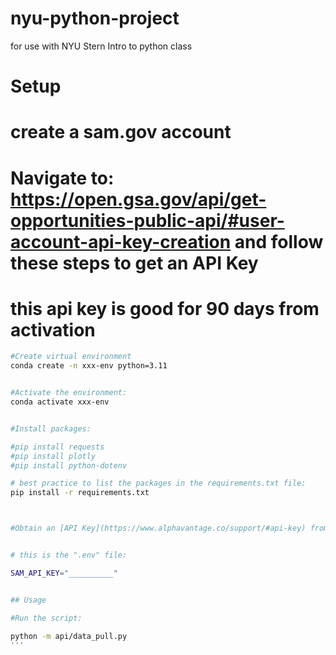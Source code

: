 # nyu-python-project
for use with NYU Stern Intro to python class

# Setup
# create a sam.gov account
# Navigate to: https://open.gsa.gov/api/get-opportunities-public-api/#user-account-api-key-creation and follow these steps to get an API Key
# this api key is good for 90 days from activation


```sh
#Create virtual environment
conda create -n xxx-env python=3.11


#Activate the environment:
conda activate xxx-env


#Install packages:

#pip install requests
#pip install plotly
#pip install python-dotenv

# best practice to list the packages in the requirements.txt file:
pip install -r requirements.txt



#Obtain an [API Key](https://www.alphavantage.co/support/#api-key) from Alphavantage. Then create a ".env" file in the root directory of the repo, and paste some contents in like this, but using your own api key:


# this is the ".env" file:

SAM_API_KEY="__________"


## Usage

#Run the script:

python -m api/data_pull.py
'''